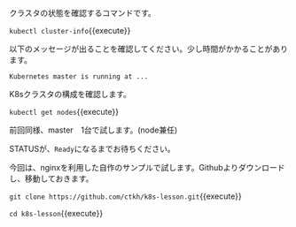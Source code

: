 クラスタの状態を確認するコマンドです。

`kubectl cluster-info`{{execute}}

以下のメッセージが出ることを確認してください。少し時間がかかることがあります。

`Kubernetes master is running at ...`

K8sクラスタの構成を確認します。

`kubectl get nodes`{{execute}}

前回同様、master　1台で試します。(node兼任)

STATUSが、`Ready`になるまでお待ちください。

今回は、nginxを利用した自作のサンプルで試します。Githubよりダウンロードし、移動しておきます。

`git clone https://github.com/ctkh/k8s-lesson.git`{{execute}}

`cd k8s-lesson`{{execute}}